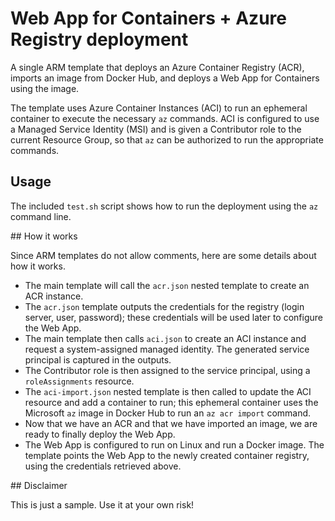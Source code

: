 # Web App for Containers + Azure Registry deployment

A single ARM template that deploys an Azure Container Registry (ACR), imports an image from Docker Hub, and deploys a Web App for Containers using the image.

The template uses Azure Container Instances (ACI) to run an ephemeral container to execute the necessary `az` commands. ACI is configured to use a Managed Service Identity (MSI) and is given a Contributor role to the current Resource Group, so that `az` can be authorized to run the appropriate commands.

## Usage

The included `test.sh` script shows how to run the deployment using the `az` command line.

## How it works

Since ARM templates do not allow comments, here are some details about how it works.

- The main template will call the `acr.json` nested template to create an ACR instance. 
- The `acr.json` template outputs the credentials for the registry (login server, user, password); these credentials will be used later to configure the Web App.
- The main template then calls `aci.json` to create an ACI instance and request a system-assigned managed identity. The generated service principal is captured in the outputs.
- The Contributor role is then assigned to the service principal, using a `roleAssignments` resource.
- The `aci-import.json` nested template is then called to update the ACI resource and add a container to run; this ephemeral container uses the Microsoft `az` image in Docker Hub to run an `az acr import` command.
- Now that we have an ACR and that we have imported an image, we are ready to finally deploy the Web App.
- The Web App is configured to run on Linux and run a Docker image. The template points the Web App to the newly created container registry, using the credentials retrieved above.

## Disclaimer

This is just a sample. Use it at your own risk!
